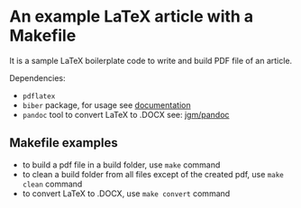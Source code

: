# An example LaTeX article with a Makefile

It is a sample LaTeX boilerplate code to write and build PDF file of an article.

Dependencies:
* `pdflatex`
* `biber` package, for usage see [documentation](https://en.wikibooks.org/wiki/LaTeX/Bibliographies_with_biblatex_and_biber)
* `pandoc` tool to convert LaTeX to .DOCX see: [jgm/pandoc](https://github.com/jgm/pandoc)

## Makefile examples

* to build a pdf file in a build folder, use `make` command
* to clean a build folder from all files except of the created pdf, use `make clean` command
* to convert LaTeX to .DOCX, use `make convert` command
